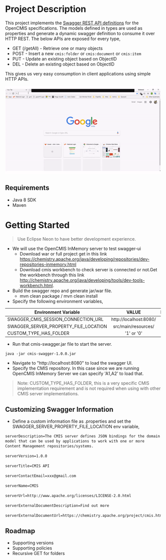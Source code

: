 # Project Description

This project implements the [Swagger REST API definitions](https://swagger.io/specification/) for the OpenCMIS specifications. The models defined in types are used as properties and generate a dynamic swagger definition to consume it over HTTP REST. The below APIs are exposed for every type,

* GET (/getAll) - Retrieve one or many objects
* POST - Insert a new `cmis:folder` or `cmis:document` or `cmis:item`
* PUT  - Update an existing object based on ObjectID
* DEL  - Delete an existing object based on ObjectID

This gives us very easy consumption in client applications using simple HTTP APIs.

![Swagger Login](./docs/images/login.gif)

## Requirements
* Java 8 SDK
* Maven

# Getting Started

> Use Eclipse Neon to have better development experience.

* We will use the OpenCMIS InMemory server to test swagger-ui
    * Download war or full project get in this link https://chemistry.apache.org/java/developing/repositories/dev-repositories-inmemory.html
    * Download cmis workbench to check server is connected or not.Get the workbench through this link http://chemistry.apache.org/java/developing/tools/dev-tools-workbench.html.
* Build the swagger repo and generate jar/war file.
    * mvn clean package / mvn clean install
* Specify the following environment variables,

| Environment Variable       | VALUE         | Required             |
| ------------- |:-------------:| -----:|
| SWAGGER_CMIS_SESSION_CONNECTION_URL      | http://localhost:8080/ | true |
| SWAGGER_SERVER_PROPERTY_FILE_LOCATION      | src/main/resources/ | false |
| CUSTOM_TYPE_HAS_FOLDER      | '1' or '0' | false |

* Run that cmis-swagger.jar file to start the server.

```
java -jar cmis-swagger-1.0.0.jar
```
* Navigate to "http://localhost:8080" to load the swagger UI.
* Specify the CMIS repository. In this case since we are running OpenCMIS InMemory Server we can specify 'A1,A2' to load that.

> Note: CUSTOM_TYPE_HAS_FOLDER, this is a very specific CMIS implementation requirement and is not required when using with other CMIS server implementations.

## Customizing Swagger Information

* Define a custom information file as .properties and set the SWAGGER_SERVER_PROPERTY_FILE_LOCATION env variable,

```
serverDescription=The CMIS server defines JSON bindings for the domain model that can be used by applications to work with one or more Content Management repositories/systems.

serverVersion=1.0.0

serverTitle=CMIS API

serverContactEmail=xxx@gmail.com

serverName=CMIS 

serverUrl=http://www.apache.org/licenses/LICENSE-2.0.html

serverExternalDocumentDescription=Find out more

serverExternalDocumentUrl=https://chemistry.apache.org/project/cmis.html

```

## Roadmap

* Supporting versions
* Supporting policies
* Recursive GET for folders

